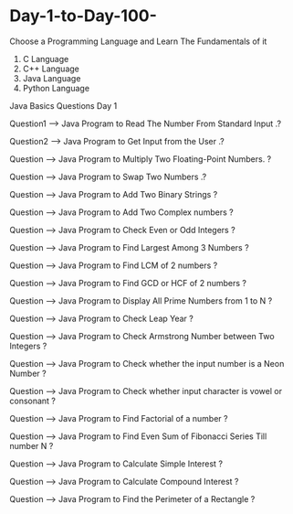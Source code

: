 # Day-1-to-Day-100-
Choose a Programming Language and Learn The Fundamentals of it   
1. C Language 
2. C++ Language 
3. Java Language 
4. Python Language


Java Basics Questions Day 1 

Question1 --> Java Program to Read The Number From Standard Input .?

Question2 --> Java Program to Get Input from the User .?

Question --> Java Program to Multiply Two Floating-Point Numbers. ?

Question --> Java Program to Swap Two Numbers .?

Question --> Java Program to Add Two Binary Strings ?

Question --> Java Program to Add Two Complex numbers ?

Question --> Java Program to Check Even or Odd Integers ?

Question --> Java Program to Find Largest Among 3 Numbers ?

Question --> Java Program to Find LCM of 2 numbers ?

Question --> Java Program to Find GCD or HCF of 2 numbers ?

Question --> Java Program to Display All Prime Numbers from 1 to N ?

Question --> Java Program to Check Leap Year ?

Question --> Java Program to Check Armstrong Number between Two Integers ?

Question --> Java Program to Check whether the input number is a Neon Number ?

Question --> Java Program to Check whether input character is vowel or consonant ?

Question --> Java Program to Find Factorial of a number ?

Question --> Java Program to Find Even Sum of Fibonacci Series Till number N ?

Question --> Java Program to Calculate Simple Interest ?

Question --> Java Program to Calculate Compound Interest ?

Question --> Java Program to Find the Perimeter of a Rectangle ?
